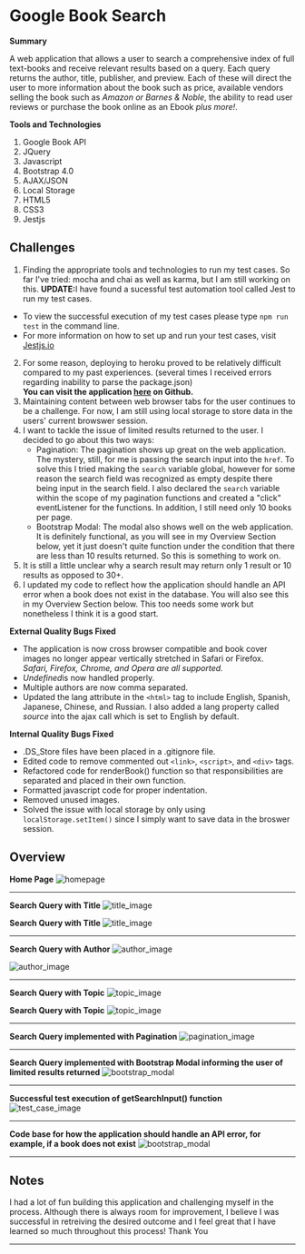 # Google Book Search

**Summary**

A web application that allows a user to search a comprehensive index of full text-books and receive relevant results based on a query.
Each query returns the author, title, publisher, and preview.  Each of these will direct the user to more information about the book such as price, available vendors selling the book such as *Amazon or Barnes & Noble*, the ability to read user reviews or purchase the book online as an Ebook *plus more!*.

**Tools and Technologies**
1. Google Book API
2. JQuery
3. Javascript
4. Bootstrap 4.0
5. AJAX/JSON
6. Local Storage
7. HTML5
8. CSS3
9. Jestjs

## Challenges
1. Finding the appropriate tools and technologies to run my test cases.  So far I've tried: mocha and chai as well as karma, but I am still working on this.
<strong>UPDATE:</strong>I have found a sucessful test automation tool called Jest to run my test cases.  
- To view the successful execution of my test cases please type `npm run test` in the command line.
- For more information on how to set up and run your test cases, visit [Jestjs.io](https://jestjs.io/)
2. For some reason, deploying to heroku proved to be relatively difficult compared to my past experiences. (several times I received errors regarding inability to parse the package.json)  
<strong> You can visit the application <a href="https://grandsuccess87.github.io/GoogleBookSearch/">here</a> on Github. </strong>
3. Maintaining content between web browser tabs for the user continues to be a challenge.  For now, I am still using local storage to store data in the users' current browswer session.
4. I want to tackle the issue of limited results returned to the user.  I decided to go about this two ways:
   - Pagination: The pagination shows up great on the web application.  The mystery, still, for me is passing the search input into the `href`.  To solve this I tried making the `search` variable global, however for some reason the search field was recognized as empty despite there being input in the search field.  I also declared the `search` variable within the scope of my pagination functions and created a "click" eventListener for the functions.  In addition, I still need only 10 books per page.
   - Bootstrap Modal: The modal also shows well on the web application.  It is definitely functional, as you will see in my Overview Section below, yet it just doesn't quite function under the condition that there are less than 10 results returned.  So this is something to work on.
5. It is still a little unclear why a search result may return only 1 result or 10 results as opposed to 30+.
6. I updated my code to reflect how the application should handle an API error when a book does not exist in the database.  You will also see this in my Overview Section below.  This too needs some work but nonetheless I think it is a good start.

**External Quality Bugs Fixed**
- The application is now cross browser compatible and book cover images no longer appear vertically stretched in Safari or Firefox.  
*Safari, Firefox, Chrome, and Opera are all supported.*
- *Undefined*is now handled properly.
- Multiple authors are now comma separated. 
- Updated the lang attribute in the `<html>` tag to include English, Spanish, Japanese, Chinese, and Russian.  I also added a lang property called _source_ into the ajax call which is set to English by default.

**Internal Quality Bugs Fixed**
- .DS_Store files have been placed in a .gitignore file.
- Edited code to remove commented out `<link>`, `<script>`, and `<div>` tags.
- Refactored code for renderBook() function so that responsibilities are separated and placed in their own function.
- Formatted javascript code for proper indentation.
- Removed unused images.
- Solved the issue with local storage by only using `localStorage.setItem()` since I simply want to save data in the broswer session.

## Overview 

**Home Page**
![homepage](/assets/images/GBS_Image1.png)

<hr>

**Search Query with Title**
![title_image](/assets/images/GBS_Image2.png)

**Search Query with Title**
![title_image](/assets/images/GBS_Image2b.png)

<hr>

**Search Query with Author**
![author_image](/assets/images/GBS_Image3.png)

![author_image](/assets/images/GBS_Image3b.png)

<hr>

**Search Query with Topic**
![topic_image](/assets/images/GBS_Image4.png)

**Search Query with Topic**
![topic_image](/assets/images/GBS_Image4b.png)

<hr>

**Search Query implemented with Pagination**
![pagination_image](/assets/images/pagination_image.png)

<hr>

**Search Query implemented with Bootstrap Modal informing the user of limited results returned**
![bootstrap_modal](/assets/images/bookLimitModal.png)

<hr>

**Successful test execution of getSearchInput() function**
![test_case_image](/assets/images/bookjs_testcase.png)

<hr>

**Code base for how the application should handle an API error, for example, if a book does not exist**
![bootstrap_modal](/assets/images/API_ERROR_1.png)

<hr>

## Notes
I had a lot of fun building this application and challenging myself in the process.  Although there is always room for improvement, I believe I was successful in retreiving the desired outcome and I feel great that I have learned so much throughout this process!
Thank You

<hr>
